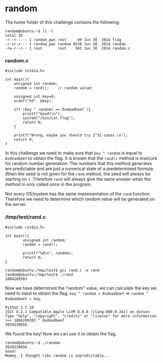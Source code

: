 # random

The home folder of this challenge contains the following:

```
random@ubuntu:~$ ls -l
total 20
-r--r----- 1 random_pwn root     49 Jun 30  2014 flag
-r-sr-x--- 1 random_pwn random 8538 Jun 30  2014 random
-rw-r--r-- 1 root       root    301 Jun 30  2014 random.c

```

### random.c
```
#include <stdio.h>

int main(){
	unsigned int random;
	random = rand();	// random value!

	unsigned int key=0;
	scanf("%d", &key);

	if( (key ^ random) == 0xdeadbeef ){
		printf("Good!\n");
		system("/bin/cat flag");
		return 0;
	}

	printf("Wrong, maybe you should try 2^32 cases.\n");
	return 0;
}
```

In this challenge we need to make sure that `key ^ random` is equal to `0xdeadbeef` to obtain the flag. It is known that the `rand()` method is insecure for random number generation. The numbers that this method generates are predictable and are just a numerical state of a predetermined formula. When the seed is not given for the `rand` method, the seed will always be starting on `1`. Therefore `rand` will always give the same answer when the method in only called once in the program.

Not every OS/system has the same implementation of the `rand` function. Therefore we need to determine which random value will be generated on the server.

### /tmp/test/rand.c
```
#include <stdio.h>

int main(){
        unsigned int random;
        random = rand();

        printf("%d\n", random);
        return 0;
}
```

```
random@ubuntu:/tmp/test$ gcc rand.c -o rand
random@ubuntu:/tmp/test$ ./rand
1804289383
```

Now we have determined the "random" value, we can calculate the key we need to input to obtain the flag. `key ^ random = 0xdeadbeef` => `random ^ 0xdeadbeef = key`.

```
Python 2.7.10
[GCC 4.2.1 Compatible Apple LLVM 8.0.0 (clang-800.0.34)] on darwin
Type "help", "copyright", "credits" or "license" for more information.
>>> 1804289383 ^ 0xdeadbeef
3039230856
```
We found the key! Now we can use it to obtain the flag.

```
random@ubuntu:~$ ./random
3039230856
Good!
Mommy, I thought libc random is unpredictable...
```